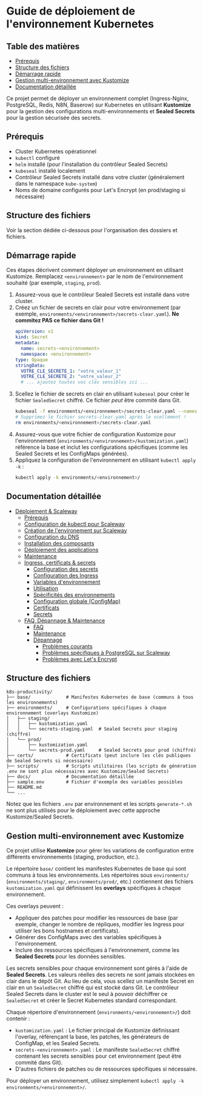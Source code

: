 # Guide de déploiement de l'environnement Kubernetes

## Table des matières
- [Prérequis](#prérequis)
- [Structure des fichiers](#structure-des-fichiers)
- [Démarrage rapide](#démarrage-rapide)
- [Gestion multi-environnement avec Kustomize](#gestion-multi-environnement-avec-kustomize)
- [Documentation détaillée](#documentation-détaillée)

Ce projet permet de déployer un environnement complet (Ingress-Nginx, PostgreSQL, Redis, N8N, Baserow) sur Kubernetes en utilisant **Kustomize** pour la gestion des configurations multi-environnements et **Sealed Secrets** pour la gestion sécurisée des secrets.

## Prérequis

- Cluster Kubernetes opérationnel
- `kubectl` configuré
- `helm` installé (pour l'installation du contrôleur Sealed Secrets)
- `kubeseal` installé localement
- Contrôleur Sealed Secrets installé dans votre cluster (généralement dans le namespace `kube-system`)
- Noms de domaine configurés pour Let's Encrypt (en prod/staging si nécessaire)

## Structure des fichiers

Voir la section dédiée ci-dessous pour l'organisation des dossiers et fichiers.

## Démarrage rapide

Ces étapes décrivent comment déployer un environnement en utilisant Kustomize. Remplacez `<environnement>` par le nom de l'environnement souhaité (par exemple, `staging`, `prod`).

1. Assurez-vous que le contrôleur Sealed Secrets est installé dans votre cluster.
2. Créez un fichier de secrets en clair pour votre environnement (par exemple, `environments/<environnement>/secrets-clear.yaml`). **Ne commitez PAS ce fichier dans Git !**
   ```yaml
   apiVersion: v1
   kind: Secret
   metadata:
     name: secrets-<environnement>
     namespace: <environnement>
   type: Opaque
   stringData:
     VOTRE_CLE_SECRETE_1: "votre_valeur_1"
     VOTRE_CLE_SECRETE_2: "votre_valeur_2"
     # ... ajoutez toutes vos clés sensibles ici ...
   ```
3. Scellez le fichier de secrets en clair en utilisant `kubeseal` pour créer le fichier `SealedSecret` chiffré. Ce fichier *peut* être commité dans Git.
   ```bash
   kubeseal -f environments/<environnement>/secrets-clear.yaml --namespace <environnement> -o yaml > environments/<environnement>/secrets-<environnement>.yaml
   # Supprimez le fichier secrets-clear.yaml après le scellement !
   rm environments/<environnement>/secrets-clear.yaml
   ```
4. Assurez-vous que votre fichier de configuration Kustomize pour l'environnement (`environments/<environnement>/kustomization.yaml`) référence la base et inclut les configurations spécifiques (comme les Sealed Secrets et les ConfigMaps générées).
5. Appliquez la configuration de l'environnement en utilisant `kubectl apply -k` :
   ```bash
   kubectl apply -k environments/<environnement>/
   ```

## Documentation détaillée

- [Déploiement & Scaleway](docs/deploiement-scaleway.md)
    - [Prérequis](docs/deploiement-scaleway.md#prérequis)
    - [Configuration de kubectl pour Scaleway](docs/deploiement-scaleway.md#configuration-de-kubectl-pour-scaleway)
    - [Création de l'environement sur Scaleway](docs/deploiement-scaleway.md#création-de-lenvironement-sur-scaleway)
    - [Configuration du DNS](docs/deploiement-scaleway.md#configuration-du-dns)
    - [Installation des composants](docs/deploiement-scaleway.md#installation-des-composants)
    - [Déploiement des applications](docs/deploiement-scaleway.md#déploiement-des-applications)
    - [Maintenance](docs/deploiement-scaleway.md#maintenance)
  - [Ingress, certificats & secrets](docs/ingress-certificats-secrets.md)
    - [Configuration des secrets](docs/ingress-certificats-secrets.md#configuration-des-secrets)
    - [Configuration des Ingress](docs/ingress-certificats-secrets.md#configuration-des-ingress)
    - [Variables d'environnement](docs/ingress-certificats-secrets.md#variables-denvironnement)
    - [Utilisation](docs/ingress-certificats-secrets.md#utilisation)
    - [Spécificités des environnements](docs/ingress-certificats-secrets.md#spécificités-des-environnements)
    - [Configuration globale (ConfigMap)](docs/ingress-certificats-secrets.md#configuration-globale-configmap)
    - [Certificats](docs/ingress-certificats-secrets.md#certificats)
    - [Secrets](docs/ingress-certificats-secrets.md#secrets)
  - [FAQ, Dépannage & Maintenance](docs/faq-depannage-maintenance.md)
    - [FAQ](docs/faq-depannage-maintenance.md#faq)
    - [Maintenance](docs/faq-depannage-maintenance.md#maintenance)
    - [Dépannage](docs/faq-depannage-maintenance.md#dépannage)
      - [Problèmes courants](docs/faq-depannage-maintenance.md#problèmes-courants)
      - [Problèmes spécifiques à PostgreSQL sur Scaleway](docs/faq-depannage-maintenance.md#problèmes-spécifiques-à-postgresql-sur-scaleway)
      - [Problèmes avec Let's Encrypt](docs/faq-depannage-maintenance.md#problèmes-avec-lets-encrypt)
## Structure des fichiers

```
k8s-productivity/
├── base/             # Manifestes Kubernetes de base (communs à tous les environnements)
├── environments/     # Configurations spécifiques à chaque environnement (overlays Kustomize)
│   ├── staging/
│   │   ├── kustomization.yaml
│   │   └── secrets-staging.yaml  # Sealed Secrets pour staging (chiffré)
│   └── prod/
│       ├── kustomization.yaml
│       └── secrets-prod.yaml     # Sealed Secrets pour prod (chiffré)
├── certs/            # Certificats (peut inclure les clés publiques de Sealed Secrets si nécessaire)
├── scripts/          # Scripts utilitaires (les scripts de génération .env ne sont plus nécessaires avec Kustomize/Sealed Secrets)
├── docs/             # Documentation détaillée
├── sample.env        # Fichier d'exemple des variables possibles
├── README.md
└── ...
```

Notez que les fichiers `.env` par environnement et les scripts `generate-*.sh` ne sont plus utilisés pour le déploiement avec cette approche Kustomize/Sealed Secrets.

## Gestion multi-environnement avec Kustomize

Ce projet utilise **Kustomize** pour gérer les variations de configuration entre différents environnements (staging, production, etc.).

Le répertoire `base/` contient les manifestes Kubernetes de base qui sont communs à tous les environnements. Les répertoires sous `environments/` (`environments/staging/`, `environments/prod/`, etc.) contiennent des fichiers `kustomization.yaml` qui définissent les **overlays** spécifiques à chaque environnement.

Ces overlays peuvent :

*   Appliquer des patches pour modifier les ressources de base (par exemple, changer le nombre de répliques, modifier les Ingress pour utiliser les bons hostnames et certificats).
*   Générer des ConfigMaps avec des variables spécifiques à l'environnement.
*   Inclure des ressources spécifiques à l'environnement, comme les **Sealed Secrets** pour les données sensibles.

Les secrets sensibles pour chaque environnement sont gérés à l'aide de **Sealed Secrets**. Les valeurs réelles des secrets ne sont jamais stockées en clair dans le dépôt Git. Au lieu de cela, vous scellez un manifeste Secret en clair en un `SealedSecret` chiffré qui est stocké dans Git. Le contrôleur Sealed Secrets dans le cluster est le seul à pouvoir déchiffrer ce `SealedSecret` et créer le Secret Kubernetes standard correspondant.

Chaque répertoire d'environnement (`environments/<environnement>/`) doit contenir :

*   `kustomization.yaml` : Le fichier principal de Kustomize définissant l'overlay, référençant la base, les patches, les générateurs de ConfigMap, et les Sealed Secrets.
*   `secrets-<environnement>.yaml` : Le manifeste `SealedSecret` chiffré contenant les secrets sensibles pour cet environnement (peut être commité dans Git).
*   D'autres fichiers de patches ou de ressources spécifiques si nécessaire.

Pour déployer un environnement, utilisez simplement `kubectl apply -k environments/<environnement>/`.
